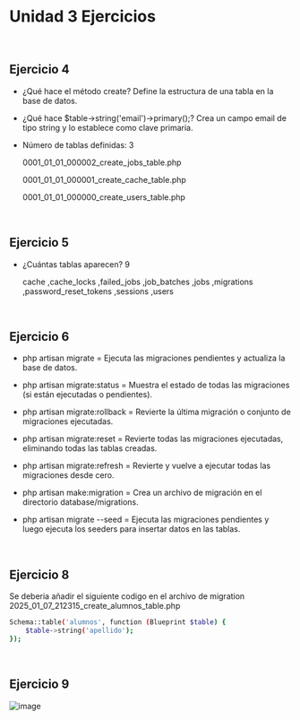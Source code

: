 # Unidad 3 Ejercicios

<br>

## Ejercicio 4


- ¿Qué hace el método create? Define la estructura de una tabla en la base de datos.


- ¿Qué hace $table->string('email')->primary();? Crea un campo email de tipo string y lo establece como clave primaria.


- Número de tablas definidas: 3

    0001_01_01_000002_create_jobs_table.php

    0001_01_01_000001_create_cache_table.php

    0001_01_01_000000_create_users_table.php


<br>

## Ejercicio 5


- ¿Cuántas tablas aparecen? 9

    cache                 ,cache_locks           ,failed_jobs           ,job_batches           ,jobs                  ,migrations            ,password_reset_tokens ,sessions              ,users                 

<br>

## Ejercicio 6

- php artisan migrate =	Ejecuta las migraciones pendientes y actualiza la base de datos.

- php artisan migrate:status =	Muestra el estado de todas las migraciones (si están ejecutadas o pendientes).

- php artisan migrate:rollback =	Revierte la última migración o conjunto de migraciones ejecutadas.

- php artisan migrate:reset =	Revierte todas las migraciones ejecutadas, eliminando todas las tablas creadas.

- php artisan migrate:refresh =	Revierte y vuelve a ejecutar todas las migraciones desde cero.

- php artisan make:migration =	Crea un archivo de migración en el directorio database/migrations.

- php artisan migrate --seed =	Ejecuta las migraciones pendientes y luego ejecuta los seeders para insertar datos en las tablas.


<br>

## Ejercicio 8

Se deberia añadir el siguiente codigo en el archivo de migration 2025_01_07_212315_create_alumnos_table.php
```bash
Schema::table('alumnos', function (Blueprint $table) {
    $table->string('apellido');
});
```
<br>

## Ejercicio 9


![image](https://github.com/user-attachments/assets/e1b79139-400a-4482-8cb6-48cae5f77623)

<br>


